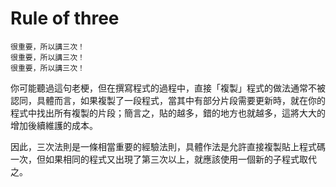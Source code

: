 # Rule of three

```
很重要，所以講三次！
很重要，所以講三次！
很重要，所以講三次！
```

你可能聽過這句老梗，但在撰寫程式的過程中，直接「複製」程式的做法通常不被認同，具體而言，如果複製了一段程式，當其中有部分片段需要更新時，就在你的程式中找出所有複製的片段；簡言之，貼的越多，錯的地方也就越多，這將大大的增加後續維護的成本。

因此，三次法則是一條相當重要的經驗法則，具體作法是允許直接複製貼上程式碼一次，但如果相同的程式又出現了第三次以上，就應該使用一個新的子程式取代之。